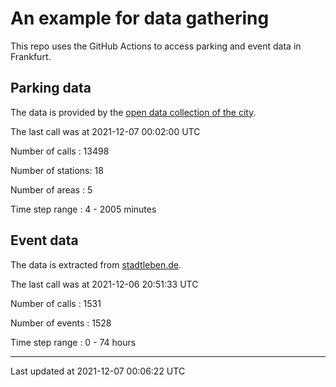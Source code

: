 # An example for data gathering

This repo uses the GitHub Actions to access parking and event data in Frankfurt.

## Parking data
The data is provided by the [open data collection of the city](https://www.offenedaten.frankfurt.de/).

The last call was at 2021-12-07 00:02:00 UTC

Number of calls   : 13498

Number of stations:    18

Number of areas   :     5

Time step range   :     4 -  2005 minutes


## Event data
The data is extracted from [stadtleben.de](https://stadtleben.de/frankfurt/).

The last call was at 2021-12-06 20:51:33 UTC

Number of calls   : 1531

Number of events  : 1528

Time step range   :    0 -   74 hours


----

Last updated at 2021-12-07 00:06:22 UTC
